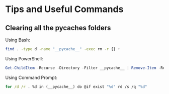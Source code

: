 # Tips and Useful Commands

## Clearing all the pycaches folders

Using Bash:
```bash
find . -type d -name "__pycache__" -exec rm -r {} +
```
Using PowerShell:
```powershell
Get-ChildItem -Recurse -Directory -Filter __pycache__ | Remove-Item -Recurse -Force
```
Using Command Prompt:
```cmd
for /d /r . %d in (__pycache__) do @if exist "%d" rd /s /q "%d"
```


